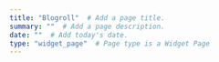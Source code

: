 ```yaml
---
title: "Blogroll"  # Add a page title.
summary: ""  # Add a page description.
date: ""  # Add today's date.
type: "widget_page"  # Page type is a Widget Page
---
```

